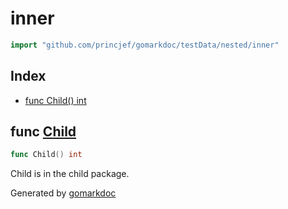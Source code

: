 <!-- Code generated by gomarkdoc. DO NOT EDIT -->

# inner

```go
import "github.com/princjef/gomarkdoc/testData/nested/inner"
```

## Index

- [func Child() int](<#func-child>)


## func [Child](<https://github.com/princjef/gomarkdoc/blob/master/testData/nested/inner/child.go#L4>)

```go
func Child() int
```

Child is in the child package.



Generated by [gomarkdoc](<https://github.com/princjef/gomarkdoc>)
